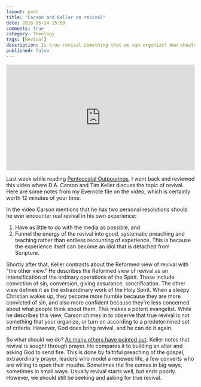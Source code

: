 ```yaml
---
layout: post
title: "Carson and Keller on revival"
date: 2016-05-24 15:00
comments: true
category: Theology
tags: [Revival]
description: Is true revival something that we can organize? How should we pray for it? Carson and Keller provide their reflections.
published: false
---
```


<style>.embed-container { position: relative; padding-bottom: 56.25%; height: 0; overflow: hidden; max-width: 100%; } .embed-container iframe, .embed-container object, .embed-container embed { position: absolute; top: 0; left: 0; width: 100%; height: 100%; }</style><div class='embed-container'><iframe src='https://player.vimeo.com/video/98333778?byline=0' frameborder='0' webkitAllowFullScreen mozallowfullscreen allowFullScreen></iframe></div>

Last week while reading [Pentecostal Outpourings]({{site.url}}/blog/2016/05/20/book-review-pentecostal-outpourings-revival-and-the-reformed-tradition/), I went back and reviewed this video where D.A. Carson and Tim Keller discuss the topic of revival. Here are some notes from my Evernote file on the video, which is certainly worth 12 minutes of your time.

In the video Carson mentions that he has two personal resolutions should he ever encounter real revival in his own experience:

1. Have as little to do with the media as possible, and
2. Funnel the energy of the revival into good, systematic preaching and teaching rather than endless recounting of experience. This is because the experience itself can become an idol that is detached from Scripture.

Shortly after that, Keller contrasts about the Reformed view of revival with "the other view." He describes the Reformed view of revival as an intensification of the ordinary operations of the Spirit. These include conviction of sin, conversion, giving assurance, sanctification. The other view defines it as the extraordinary work of the Holy Spirit. When a sleepy Christian wakes up, they become more humble because they are more convicted of sin, and also more confident because they're less concerned about what people think about them. This makes a potent evangelist. While he describes this view, Carson chimes in to observe that true revival is not something that your organize, or turn on according to a predetermined set of criteria. However, God does bring revival, and he can do it again.

So what should we do? [As many others have pointed out]({{site.url}}/blog/2016/05/20/book-review-pentecostal-outpourings-revival-and-the-reformed-tradition/), Keller notes that revival is sought through prayer. He compares it to building an altar and asking God to send fire. This is done by faithful preaching of the gospel, extraordinary prayer, leaders who model a renewed life, a few converts who are willing to open their mouths. Sometimes the fire comes in big ways, sometimes in small ways. Usually revival starts well, but ends poorly. However, we should still be seeking and asking for true revival. 
